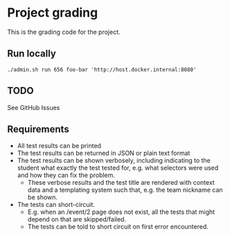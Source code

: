 # Project grading

This is the grading code for the project.

## Run locally

```
./admin.sh run 656 foo-bar 'http://host.docker.internal:8080'
```

## TODO

See GitHub Issues

## Requirements

- All test results can be printed
- The test results can be returned in JSON or plain text format
- The test results can be shown verbosely, including indicating
  to the student what exactly the test tested for, e.g. what
  selectors were used and how they can fix the problem.
  - These verbose results and the test title are rendered with
    context data and a templating system such that, e.g. the
    team nickname can be shown.
- The tests can short-circuit.
  - E.g. when an /event/2 page does not exist,
    all the tests that might depend on that are skipped/failed.
  - The tests can be told to short circuit on first error
    encountered.

